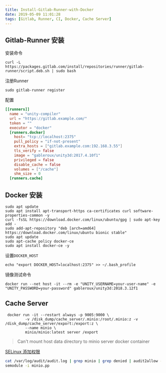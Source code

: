 ```yaml
---
title: Install-Gitlab-Runner-with-Docker
date: 2019-05-09 11:01:28
tags: [Gitlab, Runner, CI, Docker, Cache Server]
---
```


## Gitlab-Runner 安装

安装命令

```shell
curl -L https://packages.gitlab.com/install/repositories/runner/gitlab-runner/script.deb.sh | sudo bash
```

注册Runner

```shell
sudo gitlab-runner register
```

配置

```conf
[[runners]]
  name = "unity-compiler"
  url = "https://gitlab.example.com/"
  token = ""
  executor = "docker"
  [runners.docker]
    host= "tcp://localhost:2375"
    pull_policy = "if-not-present"
    extra_hosts = ["gitlab.example.com:192.168.3.55"]
    tls_verify = false
    image = "gableroux/unity3d:2017.4.10f1"
    privileged = false
    disable_cache = false
    volumes = ["/cache"]
    shm_size = 0
  [runners.cache]
```

## Docker 安装

```shell
sudo apt update
sudo apt install apt-transport-https ca-certificates curl software-properties-common -y
curl -fsSL https://download.docker.com/linux/ubuntu/gpg | sudo apt-key add -
sudo add-apt-repository "deb [arch=amd64] https://download.docker.com/linux/ubuntu bionic stable"
sudo apt update
sudo apt-cache policy docker-ce
sudo apt install docker-ce -y
```

设置`DOCKER_HOST`

```shell
echo "export DOCKER_HOST=localhost:2375" >> ~/.bash_profile
```

镜像测试命令

```shell
docker run --net host -it --rm -e "UNITY_USERNAME=your-user-name" -e "UNITY_PASSWORD=your-password" gableroux/unity3d:2018.3.12f1
```

## Cache Server

```shell
 docker run -it --restart always -p 9005:9000 \
         -v /disk_dump/cache_server/.minio:/root/.minio:z -v /disk_dump/cache_server/export:/export:z \
         --name minio \
         minio/minio:latest server /export
```

> Can't mount host data directory to minio server docker container

[SELinux 添加权限][3]

```bash
cat /var/log/audit/audit.log | grep minio | grep denied | audit2allow -M minio
semodule -i minio.pp
```

[1]: https://gitlab.com/gitlab-org/gitlab-runner/blob/master/docs/install/linux-repository.md
[1]: https://www.digitalocean.com/community/tutorials/how-to-install-and-use-docker-on-ubuntu-18-04
[2]: https://docs.gitlab.com/runner/configuration/autoscale.html#distributed-runners-caching
[3]: https://github.com/minio/minio/issues/6237
